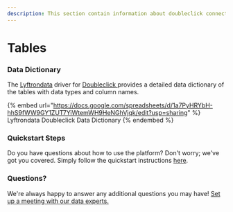 ```yaml
---
description: This section contain information about doubleclick connector tables information
---
```


# Tables

### Data Dictionary

The [Lyftrondata](https://www.lyftrondata.com/) driver for [Doubleclick](https://www.lyftrondata.com/integration/doubleclick/)[ ](https://www.lyftrondata.com/integration/doubleclick/)provides a detailed data dictionary of the tables with data types and column names.

{% embed url="https://docs.google.com/spreadsheets/d/1a7PyHRYbH-hhS9fWW9GY1ZUT7YiWtemWH9HeNGhVjqk/edit?usp=sharing" %}
Lyftrondata Doubleclick Data Dictionary
{% endembed %}

### Quickstart Steps

Do you have questions about how to use the platform? Don't worry; we've got you covered. Simply follow the quickstart instructions [here](../../../../quickstart-steps.md).

### Questions? <a href="#questions" id="questions"></a>

We're always happy to answer any additional questions you may have! [Set up a meeting with our data experts.](https://www.lyftrondata.com/book-a-meeting/)

